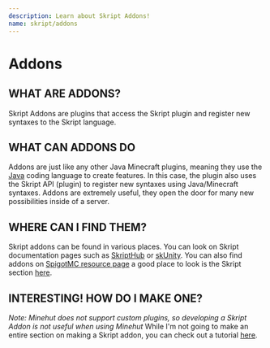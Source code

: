 ```yaml
---
description: Learn about Skript Addons!
name: skript/addons
---
```


# Addons

## **WHAT ARE ADDONS?**

Skript Addons are plugins that access the Skript plugin and register new syntaxes to the Skript language.

## **WHAT CAN ADDONS DO**

Addons are just like any other Java Minecraft plugins, meaning they use the [Java](<https://en.m.wikipedia.org/wiki/Java_(programming_language)>) coding language to create features. In this case, the plugin also uses the Skript API (plugin) to register new syntaxes using Java/Minecraft syntaxes. Addons are extremely useful, they open the door for many new possibilities inside of a server.

## **WHERE CAN I FIND THEM?**

Skript addons can be found in various places. You can look on Skript documentation pages such as [SkriptHub](https://skripthub.net) or [skUnity](https://skunity.com). You can also find addons on [SpigotMC resource page](https://www.spigotmc.org) a good place to look is the Skript section [here](https://www.spigotmc.org/resources/categories/skript.25/).

## **INTERESTING! HOW DO I MAKE ONE?**

_Note: Minehut does not support custom plugins, so developing a Skript Addon is not useful when using Minehut_
While I'm not going to make an entire section on making a Skript addon, you can check out a tutorial [here](https://forums.skunity.com/wiki/addon/).
